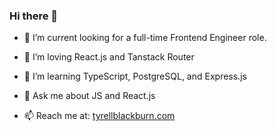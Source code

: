 ### Hi there 👋

- 👯 I’m current looking for a full-time Frontend Engineer role.

- 🔭 I’m loving React.js and Tanstack Router
- 🌱 I’m learning TypeScript, PostgreSQL, and Express.js
- 💬 Ask me about JS and React.js
- 📫 Reach me at: [tyrellblackburn.com](https://www.tyrellblackburn.com)
